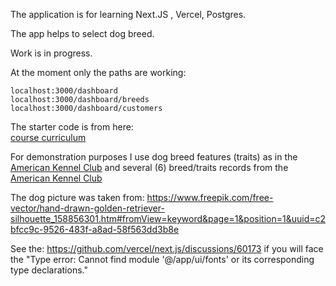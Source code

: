 The application is for learning Next.JS , Vercel, Postgres.   

The app helps to select dog breed.   

Work is in progress.    

At the moment only the paths are working:   
```
localhost:3000/dashboard
localhost:3000/dashboard/breeds
localhost:3000/dashboard/customers
```

The starter code is from here:   
[course curriculum](https://nextjs.org/learn)

For demonstration purposes I use dog breed features (traits) as in the   
[American Kennel Club](https://www.akc.org/) and several (6) breed/traits records from the [American Kennel Club](https://www.akc.org/)   


The dog picture was taken from: https://www.freepik.com/free-vector/hand-drawn-golden-retriever-silhouette_158856301.htm#fromView=keyword&page=1&position=1&uuid=c2bfcc9c-9526-483f-a8ad-58f563dd3b8e

See the: https://github.com/vercel/next.js/discussions/60173 if you will face the "Type error: Cannot find module '@/app/ui/fonts' or its corresponding type declarations." 


